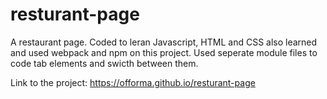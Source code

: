 # resturant-page
A restaurant page. Coded to leran Javascript, HTML and CSS also learned and used webpack and npm on this project. Used seperate module files to code tab elements and swicth between them.

Link to the project: https://offorma.github.io/resturant-page
